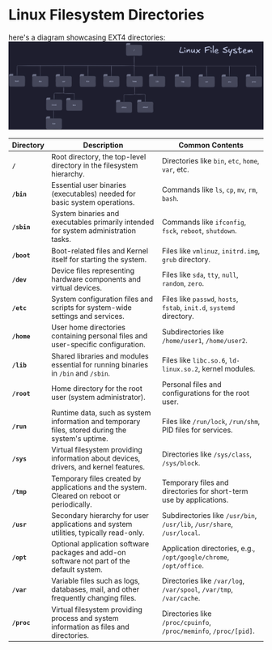 
# Linux Filesystem Directories
here's a diagram showcasing EXT4 directories:
![Linux EXT4 File system Diagram](https://raw.githubusercontent.com/Ahmad-Mtr/Linux-CheatSheet/main/assets/ext4-system.png)


| Directory   | Description                                                                                      | Common Contents                                                         |
| ----------- | ------------------------------------------------------------------------------------------------ | ----------------------------------------------------------------------- |
| **`/`**     | Root directory, the top-level directory in the filesystem hierarchy.                             | Directories like `bin`, `etc`, `home`, `var`, etc.                      |
| **`/bin`**  | Essential user binaries (executables) needed for basic system operations.                        | Commands like `ls`, `cp`, `mv`, `rm`, `bash`.                           |
| **`/sbin`** | System binaries and executables primarily intended for system administration tasks.              | Commands like `ifconfig`, `fsck`, `reboot`, `shutdown`.                 |
| **`/boot`** | Boot-related files and Kernel itself for starting the system.                                    | Files like `vmlinuz`, `initrd.img`, `grub` directory.                   |
| **`/dev`**  | Device files representing hardware components and virtual devices.                               | Files like `sda`, `tty`, `null`, `random`, `zero`.                      |
| **`/etc`**  | System configuration files and scripts for system-wide settings and services.                    | Files like `passwd`, `hosts`, `fstab`, `init.d`, `systemd` directory.   |
| **`/home`** | User home directories containing personal files and user-specific configuration.                 | Subdirectories like `/home/user1`, `/home/user2`.                       |
| **`/lib`**  | Shared libraries and modules essential for running binaries in `/bin` and `/sbin`.               | Files like `libc.so.6`, `ld-linux.so.2`, kernel modules.                |
| **`/root`** | Home directory for the root user (system administrator).                                         | Personal files and configurations for the root user.                    |
| **`/run`**  | Runtime data, such as system information and temporary files, stored during the system's uptime. | Files like `/run/lock`, `/run/shm`, PID files for services.             |
| **`/sys`**  | Virtual filesystem providing information about devices, drivers, and kernel features.            | Directories like `/sys/class`, `/sys/block`.                            |
| **`/tmp`**  | Temporary files created by applications and the system. Cleared on reboot or periodically.       | Temporary files and directories for short-term use by applications.     |
| **`/usr`**  | Secondary hierarchy for user applications and system utilities, typically read-only.             | Subdirectories like `/usr/bin`, `/usr/lib`, `/usr/share`, `/usr/local`. |
| **`/opt`**  | Optional application software packages and add-on software not part of the default system.       | Application directories, e.g., `/opt/google/chrome`, `/opt/office`.     |
| **`/var`**  | Variable files such as logs, databases, mail, and other frequently changing files.               | Directories like `/var/log`, `/var/spool`, `/var/tmp`, `/var/cache`.    |
| **`/proc`** | Virtual filesystem providing process and system information as files and directories.            | Directories like `/proc/cpuinfo`, `/proc/meminfo`, `/proc/[pid]`.       |

